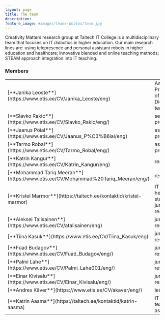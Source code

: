 ```yaml
---
layout: page
title: The team
description: 
feature_image: #images/teams-photos/team.jpg
---
```

Creativity Matters research group at Taltech IT College is a multidisciplinary team that focuses on IT didactics in higher education. Our main research lines are: using telepresence and personal assistant robots in higher education and healthcare; innovative blended and online teaching methods; STEAM approach integration into IT teaching.
### Members
<table>
    <colgroup>
        <col width="35%" />
        <col width="65%" />
    </colgroup>
    <!-- <thead>
    <tr class="header">
    <th>Field</th>
    <th>Description</th>
    </tr>
    </thead> -->
    <tbody>
        <tr>
            <td markdown="span">[**Janika Leoste**](https://www.etis.ee/CV/Janika_Leoste/eng)</td>
            <td markdown="span">Assistant Professor of IT Didactics, team lead</td>
        </tr>
        <tr>
            <td markdown="span">[**Slavko Rakic**](https://www.etis.ee/CV/Slavko_Rakic/eng/)</td>
            <td markdown="span">senior professor</td>
        </tr>
        <tr>
            <td markdown="span">[**Jaanus Pöial**](https://www.etis.ee/CV/Jaanus_P%C3%B6ial/eng)</td>
            <td markdown="span">associate professor</td>
        </tr>
        <tr>
            <td markdown="span">[**Tarmo Robal**](https://www.etis.ee/CV/Tarmo_Robal/eng/)</td>
            <td markdown="span">associate professor</td>
        </tr>
        <tr>
            <td markdown="span">[**Katrin Kangur**](https://www.etis.ee/CV/Katrin_Kangur/eng)</td>
            <td markdown="span">researcher</td>
        </tr>
        <tr>
            <td markdown="span">[**Mohammad Tariq Meeran**](https://www.etis.ee/CV/Mohammad%20Tariq_Meeran/eng/)</td>
            <td markdown="span">researcher</td>
        </tr>
        <tr>
            <td markdown="span">[**Kristel Marmor**](https://taltech.ee/kontaktid/kristel-marmor)</td>
            <td markdown="span">IT College head of studies, junior researcher</td>
        </tr>
        <tr>
            <td markdown="span">[**Aleksei Talisainen**](https://www.etis.ee/CV/atalisainen/eng)</td>
            <td markdown="span">junior researcher</td>
        </tr>
        <tr>
            <td markdown="span">[**Tiina Kasuk**](https://www.etis.ee/CV/Tiina_Kasuk/eng)</td>
            <td markdown="span">junior researcher</td>
        </tr>
        <tr>
            <td markdown="span">[**Fuad Budagov**](https://www.etis.ee/CV/Fuad_Budagov/eng/)</td>
            <td markdown="span">junior researcher</td>
        </tr>
        <tr>
            <td markdown="span">[**Palmi Lahe**](https://www.etis.ee/CV/Palmi_Lahe001/eng/)</td>
            <td markdown="span">junior researcher</td>
        </tr>
        <tr>
            <td markdown="span">[**Einar Kivisalu**](https://www.etis.ee/CV/Einar_Kivisalu/eng/)</td>
            <td markdown="span">junior researcher</td>
        </tr>
        <tr>
            <td markdown="span">[**Andres Käver**](https://www.etis.ee/CV/akaver/eng/)</td>
            <td markdown="span">lector</td>
        </tr>
        <tr>
            <td markdown="span">[**Katrin Aasma**](https://taltech.ee/kontaktid/katrin-aasma)</td>
            <td markdown="span">IT College team assistant</td>
        </tr>
    </tbody>
</table>


